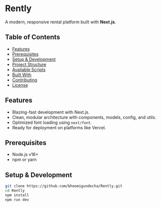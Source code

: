 # Rently

A modern, responsive rental platform built with **Next.js**.

## Table of Contents
- [Features](#features)
- [Prerequisites](#prerequisites)
- [Setup & Development](#setup--development)
- [Project Structure](#project-structure)
- [Available Scripts](#available-scripts)
- [Built With](#built-with)
- [Contributing](#contributing)
- [License](#license)

## Features
- Blazing-fast development with Next.js.
- Clean, modular architecture with components, models, config, and utils.
- Optimized font loading using `next/font`.
- Ready for deployment on platforms like Vercel.

## Prerequisites
- Node.js v16+
- npm or yarn

## Setup & Development
```bash
git clone https://github.com/bhoomigundecha/Rently.git
cd Rently
npm install
npm run dev
